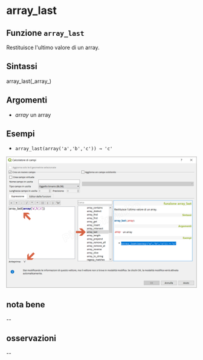 # array\_last

## Funzione `array_last`

Restituisce l'ultimo valore di un array.

## Sintassi

array_last\(\_array_\)

## Argomenti

* _array_ un array

## Esempi

* `array_last(array('a','b','c')) → 'c'`

![](../../../.gitbook/assets/array_last1.png)

## nota bene

--

## osservazioni

--

